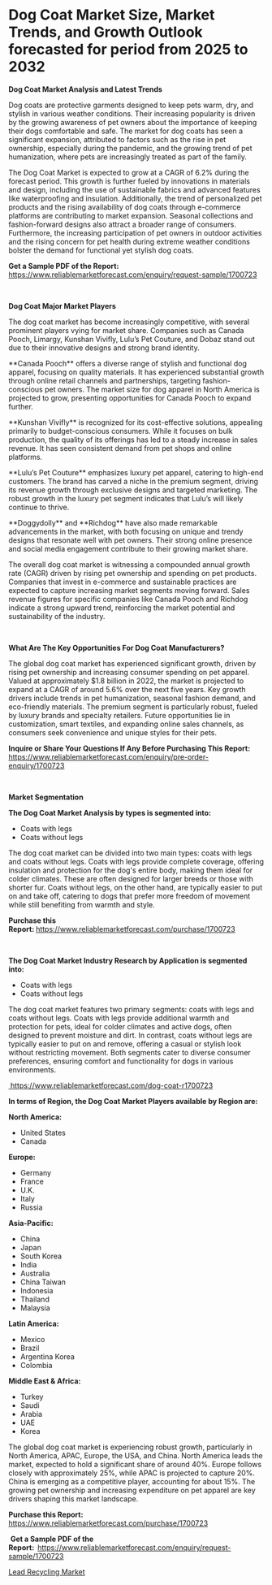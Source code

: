 <p><h1>Dog Coat Market Size, Market Trends, and Growth Outlook forecasted for period from 2025 to 2032</h1></p><p><strong>Dog Coat Market Analysis and Latest Trends</strong></p>
<p><p>Dog coats are protective garments designed to keep pets warm, dry, and stylish in various weather conditions. Their increasing popularity is driven by the growing awareness of pet owners about the importance of keeping their dogs comfortable and safe. The market for dog coats has seen a significant expansion, attributed to factors such as the rise in pet ownership, especially during the pandemic, and the growing trend of pet humanization, where pets are increasingly treated as part of the family.</p><p>The Dog Coat Market is expected to grow at a CAGR of 6.2% during the forecast period. This growth is further fueled by innovations in materials and design, including the use of sustainable fabrics and advanced features like waterproofing and insulation. Additionally, the trend of personalized pet products and the rising availability of dog coats through e-commerce platforms are contributing to market expansion. Seasonal collections and fashion-forward designs also attract a broader range of consumers. Furthermore, the increasing participation of pet owners in outdoor activities and the rising concern for pet health during extreme weather conditions bolster the demand for functional yet stylish dog coats.</p></p>
<p><strong>Get a Sample PDF of the Report:&nbsp;</strong> <a href="https://www.reliablemarketforecast.com/enquiry/request-sample/1700723?utm_campaign=2749&utm_medium=2&utm_source=Github&utm_content=ia&utm_term=27032025&utm_id=dog-coat">https://www.reliablemarketforecast.com/enquiry/request-sample/1700723</a></p>
<p>&nbsp;</p>
<p><strong>Dog Coat Major Market Players</strong></p>
<p><p>The dog coat market has become increasingly competitive, with several prominent players vying for market share. Companies such as Canada Pooch, Limargy, Kunshan Vivifly, Lulu’s Pet Couture, and Dobaz stand out due to their innovative designs and strong brand identity.</p><p>**Canada Pooch** offers a diverse range of stylish and functional dog apparel, focusing on quality materials. It has experienced substantial growth through online retail channels and partnerships, targeting fashion-conscious pet owners. The market size for dog apparel in North America is projected to grow, presenting opportunities for Canada Pooch to expand further.</p><p>**Kunshan Vivifly** is recognized for its cost-effective solutions, appealing primarily to budget-conscious consumers. While it focuses on bulk production, the quality of its offerings has led to a steady increase in sales revenue. It has seen consistent demand from pet shops and online platforms.</p><p>**Lulu’s Pet Couture** emphasizes luxury pet apparel, catering to high-end customers. The brand has carved a niche in the premium segment, driving its revenue growth through exclusive designs and targeted marketing. The robust growth in the luxury pet segment indicates that Lulu’s will likely continue to thrive.</p><p>**Doggydolly** and **Richdog** have also made remarkable advancements in the market, with both focusing on unique and trendy designs that resonate well with pet owners. Their strong online presence and social media engagement contribute to their growing market share.</p><p>The overall dog coat market is witnessing a compounded annual growth rate (CAGR) driven by rising pet ownership and spending on pet products. Companies that invest in e-commerce and sustainable practices are expected to capture increasing market segments moving forward. Sales revenue figures for specific companies like Canada Pooch and Richdog indicate a strong upward trend, reinforcing the market potential and sustainability of the industry.</p></p>
<p>&nbsp;</p>
<p><strong>What Are The Key Opportunities For Dog Coat Manufacturers?</strong></p>
<p><p>The global dog coat market has experienced significant growth, driven by rising pet ownership and increasing consumer spending on pet apparel. Valued at approximately $1.8 billion in 2022, the market is projected to expand at a CAGR of around 5.6% over the next five years. Key growth drivers include trends in pet humanization, seasonal fashion demand, and eco-friendly materials. The premium segment is particularly robust, fueled by luxury brands and specialty retailers. Future opportunities lie in customization, smart textiles, and expanding online sales channels, as consumers seek convenience and unique styles for their pets.</p></p>
<p><strong>Inquire or Share Your Questions If Any Before Purchasing This Report:</strong> <a href="https://www.reliablemarketforecast.com/enquiry/pre-order-enquiry/1700723?utm_campaign=2749&utm_medium=2&utm_source=Github&utm_content=ia&utm_term=27032025&utm_id=dog-coat">https://www.reliablemarketforecast.com/enquiry/pre-order-enquiry/1700723</a></p>
<p>&nbsp;</p>
<p><strong>Market Segmentation</strong></p>
<p><strong>The Dog Coat Market Analysis by types is segmented into:</strong></p>
<p><ul><li>Coats with legs</li><li>Coats without legs</li></ul></p>
<p><p>The dog coat market can be divided into two main types: coats with legs and coats without legs. Coats with legs provide complete coverage, offering insulation and protection for the dog's entire body, making them ideal for colder climates. These are often designed for larger breeds or those with shorter fur. Coats without legs, on the other hand, are typically easier to put on and take off, catering to dogs that prefer more freedom of movement while still benefiting from warmth and style.</p></p>
<p><strong>Purchase this Report:&nbsp;</strong><a href="https://www.reliablemarketforecast.com/purchase/1700723?utm_campaign=2749&utm_medium=2&utm_source=Github&utm_content=ia&utm_term=27032025&utm_id=dog-coat">https://www.reliablemarketforecast.com/purchase/1700723</a></p>
<p>&nbsp;</p>
<p><strong>The Dog Coat Market Industry Research by Application is segmented into:</strong></p>
<p><ul><li>Coats with legs</li><li>Coats without legs</li></ul></p>
<p><p>The dog coat market features two primary segments: coats with legs and coats without legs. Coats with legs provide additional warmth and protection for pets, ideal for colder climates and active dogs, often designed to prevent moisture and dirt. In contrast, coats without legs are typically easier to put on and remove, offering a casual or stylish look without restricting movement. Both segments cater to diverse consumer preferences, ensuring comfort and functionality for dogs in various environments.</p></p>
<p><a href="https://www.reliablemarketforecast.com/dog-coat-r1700723?utm_campaign=2749&utm_medium=2&utm_source=Github&utm_content=ia&utm_term=27032025&utm_id=dog-coat">&nbsp;https://www.reliablemarketforecast.com/dog-coat-r1700723</a></p>
<p><strong>In terms of Region, the Dog Coat Market Players available by Region are:</strong></p>
<p>
    <p> <strong> North America: </strong>
        <ul>
            <li>United States</li>
            <li>Canada</li>
        </ul>
        </p> 
    <p> <strong> Europe: </strong>
        <ul>
            <li>Germany</li>
            <li>France</li>
            <li>U.K.</li>
            <li>Italy</li>
            <li>Russia</li>
        </ul>
        </p> 
    <p> <strong> Asia-Pacific: </strong>
        <ul>
            <li>China</li>
            <li>Japan</li>
            <li>South Korea</li>
            <li>India</li>
            <li>Australia</li>
            <li>China Taiwan</li>
            <li>Indonesia</li>
            <li>Thailand</li>
            <li>Malaysia</li>
        </ul>
        </p> 
    <p> <strong> Latin America: </strong>
        <ul>
            <li>Mexico</li>
            <li>Brazil</li>
            <li>Argentina Korea</li>
            <li>Colombia</li>
        </ul>
        </p> 
    <p> <strong> Middle East & Africa: </strong>
        <ul>
            <li>Turkey</li>
            <li>Saudi</li>
            <li>Arabia</li>
            <li>UAE</li>
            <li>Korea</li>
        </ul>
    </p>
    </p>
<p><p>The global dog coat market is experiencing robust growth, particularly in North America, APAC, Europe, the USA, and China. North America leads the market, expected to hold a significant share of around 40%. Europe follows closely with approximately 25%, while APAC is projected to capture 20%. China is emerging as a competitive player, accounting for about 15%. The growing pet ownership and increasing expenditure on pet apparel are key drivers shaping this market landscape.</p></p>
<p><strong>Purchase this Report: </strong><a href="https://www.reliablemarketforecast.com/purchase/1700723?utm_campaign=2749&utm_medium=2&utm_source=Github&utm_content=ia&utm_term=27032025&utm_id=dog-coat">https://www.reliablemarketforecast.com/purchase/1700723</a></p>
<p>&nbsp;<strong>Get a Sample PDF of the Report:&nbsp;&nbsp;</strong><a href="https://www.reliablemarketforecast.com/enquiry/request-sample/1700723?utm_campaign=2749&utm_medium=2&utm_source=Github&utm_content=ia&utm_term=27032025&utm_id=dog-coat">https://www.reliablemarketforecast.com/enquiry/request-sample/1700723</a></p>
<p><strong></strong></p>
<p><p><a href="https://github.com/carylgrinko/Market-Research-Report-List-1/blob/main/lead-recycling-market.md?utm_campaign=2749&utm_medium=2&utm_source=Github&utm_content=ia&utm_term=27032025&utm_id=dog-coat">Lead Recycling Market</a></p></p>